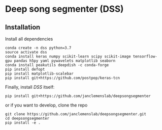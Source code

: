 # Deep song segmenter (DSS)

## Installation
Install all dependencies
```shell
conda create -n dss python=3.7
source activate dss
conda install keras numpy scikit-learn scipy scikit-image tensorflow-gpu pandas h5py yaml pywavelets matplotlib seaborn
conda install peakutils deepdish -c conda-forge
pip install defopt
pip install matplotlib-scalebar
pip install git+https://github.com/postpop/keras-tcn
```

Finally, install _DSS_ itself:
```shell
pip install git+https://github.com/janclemenslab/deepsongsegmenter
```
or if you want to develop, clone the repo
```shell
git clone https://github.com/janclemenslab/deepsongsegmenter.git
cd deepsongsegmenter
pip install -e .
```

